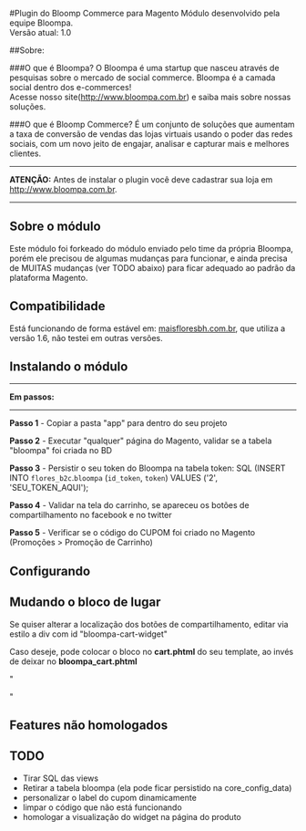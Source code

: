 #Plugin do Bloomp Commerce para Magento
Módulo desenvolvido pela equipe Bloompa.  
Versão atual: 1.0

##Sobre:

###O que é Bloompa?
O Bloompa é uma startup que nasceu através de pesquisas sobre o mercado de social commerce. Bloompa é a camada social dentro dos e-commerces!  
Acesse nosso site(<http://www.bloompa.com.br>) e saiba mais sobre nossas soluções.

###O que é Bloomp Commerce?
É um conjunto de soluções que aumentam a taxa de conversão de vendas das lojas virtuais usando o poder das redes sociais, com um novo jeito de engajar, analisar e capturar mais e melhores clientes.


***
**ATENÇÃO:** Antes de instalar o plugin você deve cadastrar sua loja em <http://www.bloompa.com.br>.
***


## Sobre o módulo
Este módulo foi forkeado do módulo enviado pelo time da própria Bloompa, porém ele precisou de algumas mudanças para funcionar, e ainda precisa de MUITAS mudanças  (ver TODO abaixo)  para ficar adequado ao padrão da plataforma Magento.


## Compatibilidade
Está funcionando de forma estável em: [maisfloresbh.com.br](http://www.maisfloresbh.com.br), que utiliza a versão 1.6, não testei em outras versões.

## Instalando o módulo
***
**Em passos:**
***

**Passo 1** - Copiar a pasta "app" para dentro do seu projeto

**Passo 2** - Executar "qualquer" página do Magento, validar se a tabela "bloompa" foi criada no BD

**Passo 3** - Persistir o seu token do Bloompa na tabela token: SQL (INSERT INTO `flores_b2c`.`bloompa` (`id_token`, `token`) VALUES ('2', 'SEU_TOKEN_AQUI');

**Passo 4** - Validar na tela do carrinho, se apareceu os botões de compartilhamento no facebook e no twitter

**Passo 5** - Verificar se o código do CUPOM foi criado no Magento (Promoções >  Promoção de Carrinho)

## Configurando

## Mudando o bloco de lugar

Se quiser alterar a localização dos botões de compartilhamento, editar via estilo a div com id "bloompa-cart-widget"

Caso deseje, pode colocar o bloco no **cart.phtml** do seu template, ao invés de deixar no **bloompa_cart.phtml**

"<div id="bloompa-cart-widget" style="float: left; margin-right: 40px;" ></div>"


## Features não homologados

## TODO
- Tirar SQL das views
- Retirar a tabela bloompa (ela pode ficar persistido na core_config_data)
- personalizar o label do cupom dinamicamente
- limpar o código que não está funcionando 
- homologar a visualização do widget na página do produto